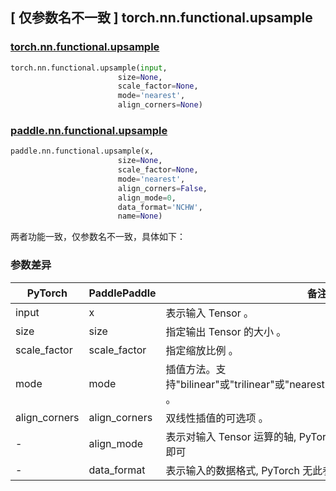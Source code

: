 ## [ 仅参数名不一致 ] torch.nn.functional.upsample

### [torch.nn.functional.upsample](https://pytorch.org/docs/stable/generated/torch.nn.functional.upsample.html?highlight=upsample#torch.nn.functional.upsample)

```python
torch.nn.functional.upsample(input,
                        size=None,
                        scale_factor=None,
                        mode='nearest',
                        align_corners=None)
```

### [paddle.nn.functional.upsample](https://www.paddlepaddle.org.cn/documentation/docs/zh/api/paddle/nn/functional/upsample_cn.html#upsample)

```python
paddle.nn.functional.upsample(x,
                        size=None,
                        scale_factor=None,
                        mode='nearest',
                        align_corners=False,
                        align_mode=0,
                        data_format='NCHW',
                        name=None)
```

两者功能一致，仅参数名不一致，具体如下：
### 参数差异
| PyTorch       | PaddlePaddle | 备注                                                   |
| ------------- | ------------ | ------------------------------------------------------ |
| input           | x           | 表示输入 Tensor 。               |
| size           | size           | 指定输出 Tensor 的大小 。               |
| scale_factor           | scale_factor           |  指定缩放比例 。              |
| mode           | mode           | 插值方法。支持"bilinear"或"trilinear"或"nearest"或"bicubic"或"linear"或"area" 。               |
| align_corners           | align_corners           |  双线性插值的可选项 。               |
| -           | align_mode           | 表示对输入 Tensor 运算的轴, PyTorch 无此参数， Paddle 保持默认即可               |
| -          | data_format           | 表示输入的数据格式, PyTorch 无此参数， Paddle 保持默认即可               |
